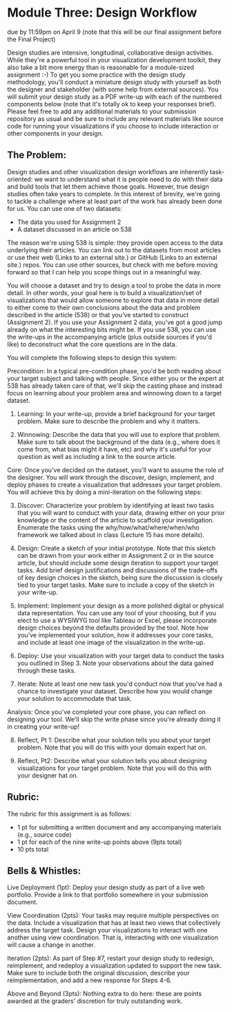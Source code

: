 # Module Three: Design Workflow

due by 11:59pm on April 9 (note that this will be our final assignment before the Final Project)

Design studies are intensive, longitudinal, collaborative design activities. While they're a powerful tool in your visualization development toolkit, they also take a bit more energy than is reasonable for a module-sized assignment :-) To get you some practice with the design study methodology, you'll conduct a miniature design study with yourself as both the designer and stakeholder (with some help from external sources). You will submit your design study as a PDF write-up with each of the numbered components below (note that it's totally ok to keep your responses brief). Please feel free to add any additional materials to your submission repository as usual and be sure to include any relevant materials like source code for running your visualizations if you choose to include interaction or other components in your design. 

## The Problem: 

Design studies and other visualization design workflows are inherently task-oriented: we want to understand what it is people need to do with their data and build tools that let them achieve those goals. However, true design studies often take years to complete. In this interest of brevity, we're going to tackle a challenge where at least part of the work has already been done for us. You can use one of two datasets: 
<ul>
<li>The data you used for Assignment 2
<li>A dataset discussed in an article on 538 
</ul>

The reason we're using 538 is simple: they provide open access to the data underlying their articles. You can link out to the datasets from most articles or use their web (Links to an external site.) or GitHub (Links to an external site.) repos. You can use other sources, but check with me before moving forward so that I can help you scope things out in a meaningful way. 

You will choose a dataset and try to design a tool to probe the data in more detail. In other words, your goal here is to build a visualization/set of visualizations that would allow someone to explore that data in more detail to either come to their own conclusions about the data and problem described in the article (538) or that you've started to construct (Assignment 2). If you use your Assignment 2 data, you've got a good jump already on what the interesting bits might be. If you use 538, you can use the write-ups in the accompanying article (plus outside sources if you'd like) to deconstruct what the core questions are in the data. 

You will complete the following steps to design this system:

Precondition: In a typical pre-condition phase, you'd be both reading about your target subject and talking with people. Since either you or the expert at 538 has already taken care of that, we'll skip the casting phase and instead focus on learning about your problem area and winnowing down to a target dataset.

1. Learning: In your write-up, provide a brief background for your target problem. Make sure to describe the problem and why it matters.

2. Winnowing: Describe the data that you will use to explore that problem. Make sure to talk about the background of the data (e.g., where does it come from, what bias might it have, etc) and why it's useful for your question as well as including a link to the source article. 

 

Core: Once you've decided on the dataset, you'll want to assume the role of the designer. You will work through the discover, design, implement, and deploy phases to create a visualization that addresses your target problem. You will achieve this by doing a mini-iteration on the following steps: 

3. Discover: Characterize your problem by identifying at least two tasks that you will want to conduct with your data, drawing either on your prior knowledge or the content of the article to scaffold your investigation. Enumerate the tasks using the why/how/what/where/when/who framework we talked about in class (Lecture 15 has more details). 

4. Design: Create a sketch of your initial prototype. Note that this sketch can be drawn from your work either in Assignment 2 or in the source article, but should include some design iteration to support your target tasks. Add brief design justifications and discussions of the trade-offs of key design choices in the sketch, being sure the discussion is closely tied to your target tasks. Make sure to include a copy of the sketch in your write-up. 

5. Implement: Implement your design as a more polished digital or physical data representation. You can use any tool of your choosing, but if you elect to use a WYSIWYG tool like Tableau or Excel, please incorporate design choices beyond the defaults provided by the tool. Note how you've implemented your solution, how it addresses your core tasks, and include at least one image of the visualization in the write-up. 

6. Deploy: Use your visualization with your target data to conduct the tasks you outlined in Step 3. Note your observations about the data gained through these tasks. 

7. Iterate: Note at least one new task you'd conduct now that you've had a chance to investigate your dataset. Describe how you would change your solution to accommodate that task. 

 

Analysis: Once you've completed your core phase, you can reflect on designing your tool. We'll skip the write phase since you're already doing it in creating your write-up!

8. Reflect, Pt 1: Describe what your solution tells you about your target problem. Note that you will do this with your domain expert hat on. 

9. Reflect, Pt2: Describe what your solution tells you about designing visualizations for your target problem. Note that you will do this with your designer hat on.

 

## Rubric:

The rubric for this assignment is as follows:

<ul>
<li> 1 pt for submitting a written document and any accompanying materials (e.g., source code)
<li>1 pt for each of the nine write-up points above (9pts total)
<li>10 pts total
</ul>
 

## Bells & Whistles:

Live Deployment (1pt): Deploy your design study as part of a live web portfolio. Provide a link to that portfolio somewhere in your submission document.

View Coordination (2pts): Your tasks may require multiple perspectives on the data. Include a visualization that has at least two views that collectively address the target task. Design your visualizations to interact with one another using view coordination. That is, interacting with one visualization will cause a change in another.

Iteration (2pts): As part of Step #7, restart your design study to redesign, reimplement, and redeploy a visualization updated to support the new task. Make sure to include both the original discussion, describe your reimplementation, and add a new response for Steps 4-6.

Above and Beyond (3pts): Nothing extra to do here: these are points awarded at the graders' discretion for truly outstanding work.
